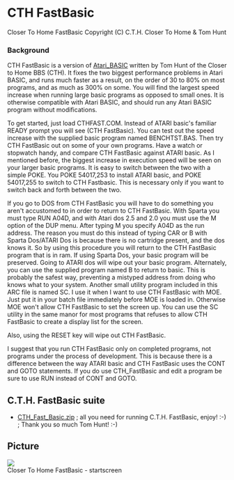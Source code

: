 # CTH FastBasic  
Closer To Home FastBasic Copyright (C) C.T.H. Closer To Home & Tom Hunt  
  
### Background  
CTH FastBasic is a version of [Atari_BASIC](../Atari_BASIC/index.md) written by Tom Hunt of the Closer to Home BBS (CTH). It fixes the two biggest performance problems in Atari BASIC, and runs much faster as a result, on the order of 30 to 80% on most programs, and as much as 300% on some. You will find the largest speed increase when running large basic programs as opposed to small ones. It is otherwise compatible with Atari BASIC, and should run any Atari BASIC program without modifications.  
  
To get started, just load CTHFAST.COM. Instead of ATARI basic's familiar READY prompt you will see (CTH FastBasic). You can test out the speed increase with the supplied basic program named BENCHTST.BAS. Then try CTH FastBasic out on some of your own programs. Have a watch or stopwatch handy, and compare CTH FastBasic against ATARI basic. As I mentioned before, the biggest increase in execution speed will be seen on your larger basic programs. It is easy to switch between the two with a simple POKE. You POKE 54017,253 to install ATARI basic, and POKE 54017,255 to switch to CTH Fastbasic. This is necessary only if you want to switch back and forth between the two.  
  
If you go to DOS from CTH FastBasic you will have to do something you aren't accustomed to in order to return to CTH FastBasic. With Sparta you must type RUN A04D, and with Atari dos 2.5 and 2.0 you must use the M option of the DUP menu. After typing M you specify A04D as the run address. The reason you must do this instead of typing CAR or B with Sparta Dos/ATARI Dos is because there is no cartridge present, and the dos knows it. So by using this procedure you will return to the CTH FastBasic program that is in ram. If using Sparta Dos, your basic program will be preserved. Going to ATARI dos will wipe out your basic program. Alternately, you can use the supplied program named B to return to basic. This is probably the safest way, preventing a mistyped address from doing who knows what to your system. Another small utility program included in this ARC file is named SC. I use it when I want to use CTH FastBasic with MOE. Just put it in your batch file immediately before MOE is loaded in. Otherwise MOE won't allow CTH FastBasic to set the screen up. You can use the SC utility in the same manor for most programs that refuses to allow CTH FastBasic to create a display list for the screen.  
  
Also, using the RESET key will wipe out CTH FastBasic.  
  
I suggest that you run CTH FastBasic only on completed programs, not programs under the process of development. This is because there is a difference between the way ATARI basic and CTH FastBasic uses the CONT and GOTO statements. If you do use CTH_FastBasic and edit a program be sure to use RUN instead of CONT and GOTO.  
  
## C.T.H. FastBasic suite  
- [CTH_Fast_Basic.zip](attachments/CTH_Fast_Basic.zip) ; all you need for running C.T.H. FastBasic, enjoy! :-) ; Thank you so much Tom Hunt! :-)  
  
## Picture  
![](attachments/Startscreen.jpg)  
Closer To Home FastBasic - startscreen  
